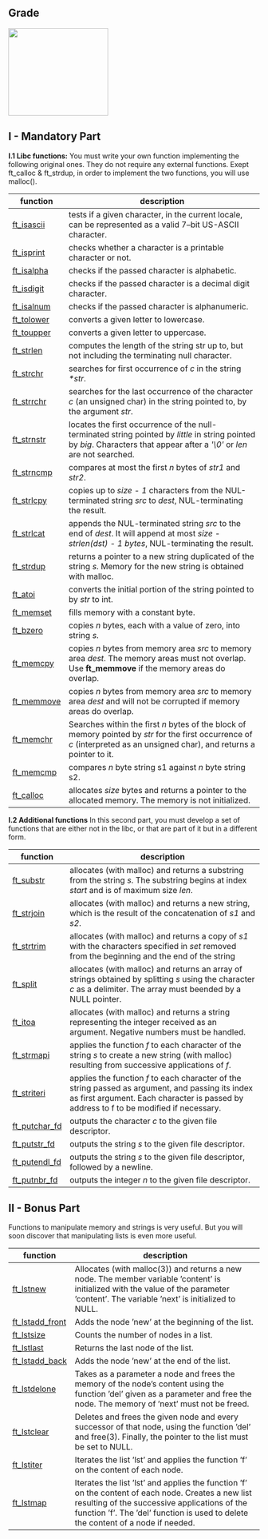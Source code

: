 ## Grade

<img src="https://cdn.discordapp.com/attachments/714092571655274496/1199403568243945533/Screen_Shot_2024-01-23_at_6.21.08_PM.png?ex=65e7549e&is=65d4df9e&hm=e3f43b2dcece5bc015103444d7911940f6504002426564129bd4b99d90d48a7e&" width=200px height=175px/>

## I - Mandatory Part

**I.1 Libc functions:**
You must write your own function implementing the following original ones. They do not require any external functions. Exept ft_calloc & ft_strdup, in order to implement the two functions, you will use malloc().

| function | description |
|--|--|
|[ft_isascii](ft_isascii.c)|tests if a given character, in the current locale, can be represented as a valid 7–bit US-ASCII character.        
|[ft_isprint](ft_isprint.c)         |checks whether a character is a printable character or not.            
|[ft_isalpha](ft_isalpha.c)        |checks if the passed character is alphabetic.
|[ft_isdigit](ft_isdigit.c)        |checks if the passed character is a decimal digit character.
|[ft_isalnum](ft_isalnum.c)        |checks if the passed character is alphanumeric.
|[ft_tolower](ft_tolower.c)        |converts a given letter to lowercase.
|[ft_toupper](ft_toupper.c)        |converts a given letter to uppercase.
|[ft_strlen](ft_strlen.c)        |computes the length of the string str up to, but not including the terminating null character.
|[ft_strchr](ft_strchr.c)        |searches for first occurrence of _c_ in the string _*str_.
|[ft_strrchr](ft_strrchr.c)        |searches for the last occurrence of the character _c_ (an unsigned char) in the string pointed to, by the argument _str_.
|[ft_strnstr](ft_strnstr.c)        |locates the first occurrence of the null-terminated string pointed by _little_ in string pointed by _big_. Characters that appear after a _'\0'_ or _len_ are not searched.
|[ft_strncmp](ft_strncmp.c)        |compares at most the first _n_ bytes of _str1_ and _str2_.
|[ft_strlcpy](ft_strlcpy.c)        |copies up to _size - 1_ characters from the NUL-terminated string _src_ to _dest_, NUL-terminating the result.
|[ft_strlcat](ft_strlcat.c)       |appends the NUL-terminated string _src_ to the end of _dest_. It will append at most _size - strlen(dst) - 1 bytes_, NUL-terminating the result.
|[ft_strdup](ft_strdup.c)        |returns a pointer to a new string duplicated of the string _s_. Memory for the new string is obtained with malloc.
|[ft_atoi](ft_atoi.c)        |converts the initial portion of the string pointed to by _str_ to int.
|[ft_memset](ft_memset.c)       |fills memory with a constant byte.
|[ft_bzero](ft_bzero.c)        |copies _n_ bytes, each with a value of zero, into string _s_.
|[ft_memcpy](ft_memcpy.c)        |copies _n_ bytes from memory area _src_ to memory area _dest_. The memory areas must not overlap. Use **ft_memmove** if the memory areas do overlap.
|[ft_memmove](ft_memmove.c)        |copies _n_ bytes from memory area _src_ to memory area _dest_ and will not be corrupted if memory areas do overlap.
|[ft_memchr](ft_memchr.c)        |Searches within the first _n_ bytes of the block of memory pointed by _str_ for the first occurrence of _c_ (interpreted as an unsigned char), and returns a pointer to it.
|[ft_memcmp](ft_memcmp.c)       |compares _n_ byte string s1 against _n_ byte string s2.
|[ft_calloc](ft_calloc.c)        |allocates _size_ bytes and returns a pointer to the allocated memory. The memory is not initialized.

**I.2 Additional functions**
In this second part, you must develop a set of functions that are either not in the libc, or that are part of it but in a different form.

| function | description |
|--|--|
|[ft_substr](ft_substr.c) | allocates (with malloc) and returns a substring from the string _s_. The substring begins at index _start_ and is of maximum size _len_. |
|[ft_strjoin](ft_strjoin.c) | allocates (with malloc) and returns a new string, which is the result of the concatenation of _s1_ and _s2_.
|[ft_strtrim](ft_strtrim.c) | allocates (with malloc) and returns a copy of _s1_ with the characters specified in _set_ removed from the beginning and the end of the string
|[ft_split](ft_split.c)| allocates (with malloc) and returns an array of strings obtained by splitting _s_ using the character _c_ as a delimiter. The array must beended by a NULL pointer.
|[ft_itoa](ft_itoa.c)| allocates (with malloc) and returns a string representing the integer received as an argument. Negative numbers must be handled.
|[ft_strmapi](ft_strmapi.c)| applies the function _f_ to each character of the string _s_ to create a new string (with malloc) resulting from successive applications of _f_.
|[ft_striteri](ft_striteri.c)| applies the function _f_ to each character of the string passed as argument, and passing its index as first argument. Each character is passed by address to f to be modified if necessary.
|[ft_putchar_fd](ft_putchar_fd.c)| outputs the character _c_ to the given file descriptor.
|[ft_putstr_fd](ft_putstr_fd.c)| outputs the string _s_ to the given file descriptor.
|[ft_putendl_fd](ft_putendl_fd.c)| outputs the string _s_ to the given file descriptor, followed by a newline.
|[ft_putnbr_fd](ft_putnbr_fd.c)| outputs the integer _n_ to the given file descriptor.

## II - Bonus Part
Functions to manipulate memory and strings is very useful. But you will soon discover that manipulating lists is even more useful.

| function | description |
|--|--|
|[ft_lstnew](ft_lstnew_bonus.c)    |Allocates (with malloc(3)) and returns a new node. The member variable ’content’ is initialized with the value of the parameter ’content’. The variable ’next’ is initialized to NULL.
|[ft_lstadd_front](ft_lstadd_front_bonus.c)    |Adds the node ’new’ at the beginning of the list.
|[ft_lstsize](ft_lstsize_bonus.c)    |Counts the number of nodes in a list.
|[ft_lstlast](ft_lstlast_bonus.c)    |Returns the last node of the list.
|[ft_lstadd_back](ft_lstadd_back_bonus.c)|Adds the node ’new’ at the end of the list.
|[ft_lstdelone](ft_lstdelone_bonus.c)    |Takes as a parameter a node and frees the memory of the node’s content using the function ’del’ given as a parameter and free the node. The memory of ’next’ must not be freed.
|[ft_lstclear](ft_lstclear_bonus.c)    |Deletes and frees the given node and every successor of that node, using the function ’del’ and free(3). Finally, the pointer to the list must be set to NULL.
|[ft_lstiter](ft_lstiter_bonus.c)    |Iterates the list ’lst’ and applies the function ’f’ on the content of each node.
|[ft_lstmap](ft_lstmap_bonus.c)    |Iterates the list ’lst’ and applies the function ’f’ on the content of each node. Creates a new list resulting of the successive applications of the function ’f’. The ’del’ function is used to delete the content of a node if needed.
